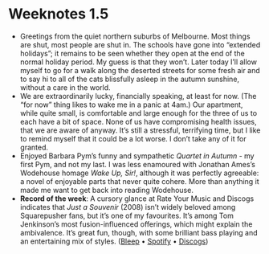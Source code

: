 # Weeknotes 1.5

- Greetings from the quiet northern suburbs of Melbourne. Most things are shut, most people are shut in. The schools have gone into “extended holidays”; it remains to be seen whether they open at the end of the normal holiday period. My guess is that they won’t. Later today I’ll allow myself to go for a walk along the deserted streets for some fresh air and to say hi to all of the cats blissfully asleep in the autumn sunshine, without a care in the world.
- We are extraordinarily lucky, financially speaking, at least for now. (The “for now” thing likes to wake me in a panic at 4am.) Our apartment, while quite small, is comfortable and large enough for the three of us to each have a bit of space. None of us have compromising health issues, that we are aware of anyway. It’s still a stressful, terrifying time, but I like to remind myself that it could be a lot worse. I don’t take any of it for granted.
- Enjoyed Barbara Pym’s funny and sympathetic *Quartet in Autumn* - my first Pym, and not my last. I was less enamoured with Jonathan Ames’s Wodehouse homage *Wake Up, Sir!*, although it was perfectly agreeable: a novel of enjoyable parts that never quite cohere. More than anything it made me want to get back into reading Wodehouse.
- **Record of the week**: A cursory glance at Rate Your Music and Discogs indicates that *Just a Souvenir* (2008) isn’t widely beloved among Squarepusher fans, but it’s one of my favourites. It’s among Tom Jenkinson’s most fusion-influenced offerings, which might explain the ambivalence. It’s great fun, though, with some brilliant bass playing and an entertaining mix of styles. ([Bleep](https://bleep.com/release/6153-squarepusher-just-a-souvenir) • [Spotify](https://open.spotify.com/album/5QFUEbiB4JpWgYP18GF5lk?si=q5yONr3JQk2vdfMM-flUhA) • [Discogs](https://www.discogs.com/Squarepusher-Just-A-Souvenir/master/15216))
